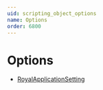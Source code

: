 ```yaml
---
uid: scripting_object_options
name: Options
order: 6800
---
```


# Options
- [RoyalApplicationSetting](royalapplicationsetting.md)

